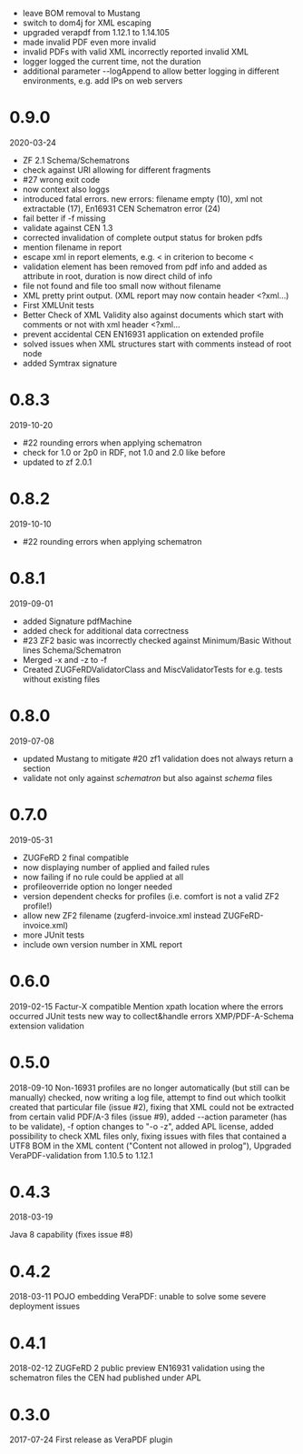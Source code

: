 * leave BOM removal to Mustang
* switch to dom4j for XML escaping 
* upgraded verapdf from 1.12.1 to  1.14.105 
* made invalid PDF even more invalid
* invalid PDFs with valid XML incorrectly reported invalid XML
* logger logged the current time, not the duration
* additional parameter --logAppend to allow better logging in different environments, e.g. add IPs on web servers

0.9.0
======
2020-03-24
* ZF 2.1 Schema/Schematrons
* check against URI allowing for different fragments
* #27 wrong exit code
* now context also loggs
* introduced fatal errors. new errors: filename empty (10), xml not extractable (17), En16931 CEN Schematron error (24)
* fail better if -f missing
* validate against CEN 1.3
* corrected invalidation of complete output status for broken pdfs
* mention filename in report 
* escape xml in report elements, e.g. < in criterion to become &lt;
* validation element has been removed from pdf info and added as attribute in root, duration is now direct child of info
* file not found and file too small now without filename
* XML pretty print output. (XML report may now contain header <?xml...)
* First XMLUnit tests
* Better Check of XML Validity also against documents which start with comments or not with xml header <?xml...
* prevent accidental CEN EN16931 application on extended profile 
* solved issues when XML structures start with comments instead of root node
* added Symtrax signature

0.8.3
======
2019-10-20
* #22 rounding errors when applying schematron
* check for 1.0 or 2p0 in RDF, not 1.0 and 2.0 like before
* updated to zf 2.0.1

0.8.2
======
2019-10-10
* #22 rounding errors when applying schematron

0.8.1
======
2019-09-01

* added Signature pdfMachine
* added check for additional data correctness
* #23 ZF2 basic was incorrectly checked against Minimum/Basic Without lines Schema/Schematron
* Merged -x and -z to -f
* Created ZUGFeRDValidatorClass and MiscValidatorTests for e.g. tests without existing files

0.8.0
======
2019-07-08

* updated Mustang to mitigate #20 zf1 validation does not always return a <xml> section
* validate not only against *schematron* but also against *schema* files

0.7.0
======
2019-05-31

* ZUGFeRD 2 final compatible
* now displaying number of applied and failed rules
* now failing if no rule could be applied at all
* profileoverride option no longer needed
* version dependent checks for profiles (i.e. comfort is not a valid ZF2 profile!)
* allow new ZF2 filename (zugferd-invoice.xml instead ZUGFeRD-invoice.xml)
* more JUnit tests
* include own version number in XML report


0.6.0
=====
2019-02-15
Factur-X compatible
Mention xpath location where the errors occurred
JUnit tests
new way to collect&handle errors
XMP/PDF-A-Schema extension validation


0.5.0
=====
2018-09-10
Non-16931 profiles are no longer automatically (but still can be manually) checked,
now writing a log file, attempt to find out which toolkit created that particular file (issue #2),
fixing that XML could not be extracted from certain valid PDF/A-3 files (issue #9),
added --action parameter (has to be validate), -f option changes to "-o -z", added APL license, 
added possibility to check XML files only, fixing issues with files that contained a 
UTF8 BOM in the XML content ("Content not allowed in prolog"), 
Upgraded VeraPDF-validation from 1.10.5 to 1.12.1

0.4.3
=====
2018-03-19

Java 8 capability (fixes issue #8)

0.4.2
=====
2018-03-11
POJO embedding VeraPDF: unable to solve some severe deployment issues


0.4.1
=====
2018-02-12
ZUGFeRD 2 public preview EN16931 validation using the schematron files the CEN had
published under APL


0.3.0
=====
2017-07-24
First release as VeraPDF plugin
